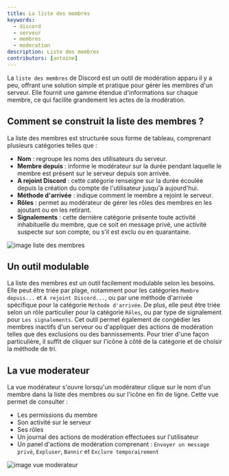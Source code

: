 ```yaml
---
title: La liste des membres
keywords:
  - discord
  - serveur
  - membres
  - moderation
description: Liste des membres
contributors: [antoine]
---
```


La `liste des membres` de Discord est un outil de modération apparu il y a peu, offrant une solution simple et pratique pour gérer les membres d'un serveur. Elle fournit une gamme étendue d'informations sur chaque membre, ce qui facilite grandement les actes de la modération.

## Comment se construit la liste des membres ?
La liste des membres est structurée sous forme de tableau, comprenant plusieurs catégories telles que :
* **Nom** : regroupe les noms des utilisateurs du serveur.
* **Membre depuis** : informe le modérateur sur la durée pendant laquelle le membre est présent sur le serveur depuis son arrivée.
* **A rejoint Discord** : cette catégorie renseigne sur la durée écoulée depuis la création du compte de l'utilisateur jusqu'à aujourd'hui.
* **Méthode d'arrivée** : indique comment le membre a rejoint le serveur.
* **Rôles** : permet au modérateur de gérer les rôles des membres en les ajoutant ou en les retirant.
* **Signalements** : cette dernière catégorie présente toute activité inhabituelle du membre, que ce soit en message privé, une activité suspecte sur son compte, ou s'il est exclu ou en quarantaine.

![image liste des membres](https://i.discord.fr/aumP.png)

## Un outil modulable
La liste des membres est un outil facilement modulable selon les besoins. Elle peut être triée par plage, notamment pour les catégories `Membre depuis...` et `A rejoint Discord...`, ou par une méthode d'arrivée spécifique pour la catégorie `Méthode d'arrivée`. De plus, elle peut être triée selon un rôle particulier pour la catégorie `Rôles`, ou par type de signalement pour `Les signalements`. Cet outil permet également de congédier les membres inactifs d'un serveur ou d'appliquer des actions de modération telles que des exclusions ou des bannissements. Pour trier d'une façon particulière, il suffit de cliquer sur l'icône à côté de la catégorie et de choisir la méthode de tri.

## La vue moderateur
La vue modérateur s'ouvre lorsqu'un modérateur clique sur le nom d'un membre dans la liste des membres ou sur l'icône en fin de ligne. Cette vue permet de consulter :
* Les permissions du membre
* Son activité sur le serveur
* Ses rôles
* Un journal des actions de modération effectuées sur l'utilisateur
* Un panel d'actions de modération comprenant : `Envoyer un message privé`, `Expluser`, `Bannir` et `Exclure temporairement`

![image vue moderateur](https://i.discord.fr/UjEX.png)
